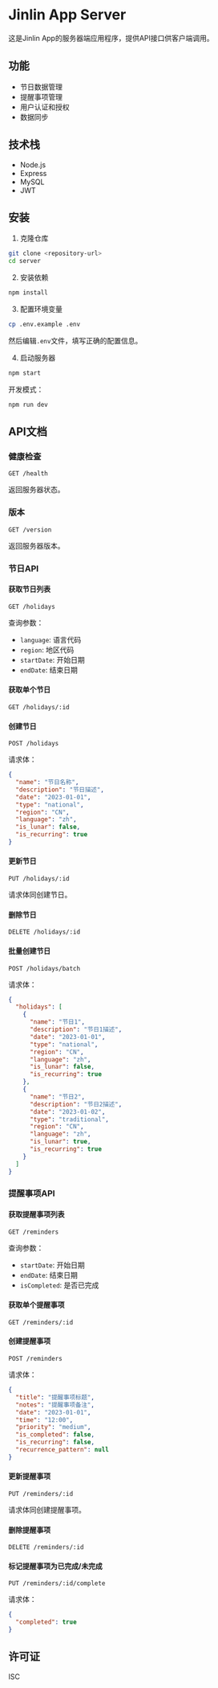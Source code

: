 # Jinlin App Server

这是Jinlin App的服务器端应用程序，提供API接口供客户端调用。

## 功能

- 节日数据管理
- 提醒事项管理
- 用户认证和授权
- 数据同步

## 技术栈

- Node.js
- Express
- MySQL
- JWT

## 安装

1. 克隆仓库

```bash
git clone <repository-url>
cd server
```

2. 安装依赖

```bash
npm install
```

3. 配置环境变量

```bash
cp .env.example .env
```

然后编辑`.env`文件，填写正确的配置信息。

4. 启动服务器

```bash
npm start
```

开发模式：

```bash
npm run dev
```

## API文档

### 健康检查

```
GET /health
```

返回服务器状态。

### 版本

```
GET /version
```

返回服务器版本。

### 节日API

#### 获取节日列表

```
GET /holidays
```

查询参数：
- `language`: 语言代码
- `region`: 地区代码
- `startDate`: 开始日期
- `endDate`: 结束日期

#### 获取单个节日

```
GET /holidays/:id
```

#### 创建节日

```
POST /holidays
```

请求体：
```json
{
  "name": "节日名称",
  "description": "节日描述",
  "date": "2023-01-01",
  "type": "national",
  "region": "CN",
  "language": "zh",
  "is_lunar": false,
  "is_recurring": true
}
```

#### 更新节日

```
PUT /holidays/:id
```

请求体同创建节日。

#### 删除节日

```
DELETE /holidays/:id
```

#### 批量创建节日

```
POST /holidays/batch
```

请求体：
```json
{
  "holidays": [
    {
      "name": "节日1",
      "description": "节日1描述",
      "date": "2023-01-01",
      "type": "national",
      "region": "CN",
      "language": "zh",
      "is_lunar": false,
      "is_recurring": true
    },
    {
      "name": "节日2",
      "description": "节日2描述",
      "date": "2023-01-02",
      "type": "traditional",
      "region": "CN",
      "language": "zh",
      "is_lunar": true,
      "is_recurring": true
    }
  ]
}
```

### 提醒事项API

#### 获取提醒事项列表

```
GET /reminders
```

查询参数：
- `startDate`: 开始日期
- `endDate`: 结束日期
- `isCompleted`: 是否已完成

#### 获取单个提醒事项

```
GET /reminders/:id
```

#### 创建提醒事项

```
POST /reminders
```

请求体：
```json
{
  "title": "提醒事项标题",
  "notes": "提醒事项备注",
  "date": "2023-01-01",
  "time": "12:00",
  "priority": "medium",
  "is_completed": false,
  "is_recurring": false,
  "recurrence_pattern": null
}
```

#### 更新提醒事项

```
PUT /reminders/:id
```

请求体同创建提醒事项。

#### 删除提醒事项

```
DELETE /reminders/:id
```

#### 标记提醒事项为已完成/未完成

```
PUT /reminders/:id/complete
```

请求体：
```json
{
  "completed": true
}
```

## 许可证

ISC
